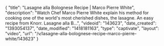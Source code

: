 {
    "title": "Lasagne alla Bolognese Recipe | Marco Pierre White",
    "description": "Watch Chef Marco Pierre White explain his method for cooking one of the world's most cherished dishes, the lasagne. An easy recipe from Knorr. Lasagne alla B...",
    "videoid": "143623",
    "date_created": "1393054137",
    "date_modified": "1418181163",
    "type": "captivate",
    "layout": "video",
    "url": "\/v\/lasagne-alla-bolognese-recipe-marco-pierre-white\/143623"
}
